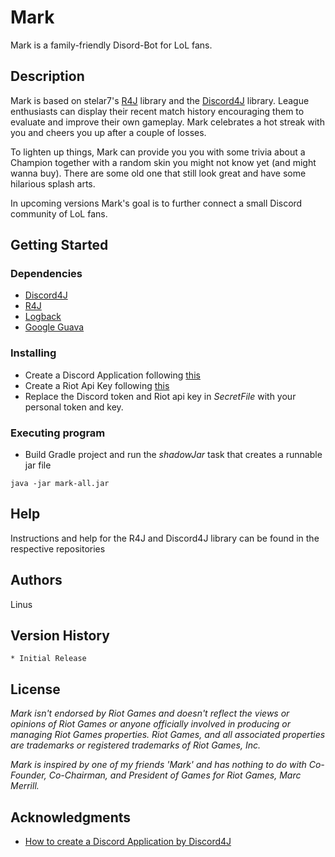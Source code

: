 # Mark
Mark is a family-friendly Disord-Bot for LoL fans.

## Description

Mark is based on stelar7's [R4J](https://github.com/stelar7/R4J) library and the [Discord4J](https://github.com/Discord4J) library.
League enthusiasts can display their recent match history encouraging them to evaluate and improve their own gameplay.
Mark celebrates a hot streak with you and cheers you up after a couple of losses.

To lighten up things, Mark can provide you you with some trivia about a Champion together with a random skin you might not know yet (and might wanna buy).
There are some old one that still look great and have some hilarious splash arts.

In upcoming versions Mark's goal is to further connect a small Discord community of LoL fans.

## Getting Started

### Dependencies

* [Discord4J](https://github.com/Discord4J)
* [R4J](https://github.com/stelar7/R4J)
* [Logback](https://github.com/qos-ch/logback)
* [Google Guava](https://github.com/google/guava)

### Installing

* Create a Discord Application following [this](https://docs.discord4j.com/discord-application-tutorial)
* Create a Riot Api Key following [this](https://developer.riotgames.com/docs/portal)
* Replace the Discord token and Riot api key in *SecretFile* with your personal token and key.

### Executing program

* Build Gradle project and run the *shadowJar* task that creates a runnable jar file

```
java -jar mark-all.jar
```

## Help

Instructions and help for the R4J and Discord4J library can be found in the respective repositories

## Authors

Linus

## Version History

    * Initial Release

## License

*Mark isn't endorsed by Riot Games and doesn't reflect the views or opinions of Riot Games or anyone officially involved in producing or managing Riot Games properties. Riot Games, and all associated properties are trademarks or registered trademarks of Riot Games, Inc.*

*Mark is inspired by one of my friends 'Mark' and has nothing to do with Co-Founder, Co-Chairman, and President of Games for Riot Games, Marc Merrill.*

## Acknowledgments

* [How to create a Discord Application by Discord4J](https://docs.discord4j.com/discord-application-tutorial/)
